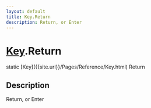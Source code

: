 ```yaml
---
layout: default
title: Key.Return
description: Return, or Enter
---
```

# [Key]({{site.url}}/Pages/Reference/Key.html).Return

<div class='signature' markdown='1'>
static [Key]({{site.url}}/Pages/Reference/Key.html) Return
</div>

## Description
Return, or Enter

